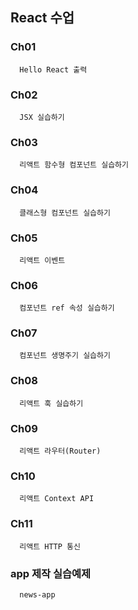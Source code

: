 ## React 수업

### Ch01
```
  Hello React 출력
```

### Ch02 
```
  JSX 실습하기
```

### Ch03 
```
  리액트 함수형 컴포넌트 실습하기
```

### Ch04 
```
  클래스형 컴포넌트 실습하기
```

### Ch05
```
  리액트 이벤트
```

### Ch06
```
  컴포넌트 ref 속성 실습하기
```

### Ch07 
```
  컴포넌트 생명주기 실습하기
```

### Ch08 
```
  리액트 훅 실습하기
```

### Ch09 
```
  리액트 라우터(Router)
```

### Ch10
```
  리액트 Context API
```

### Ch11
```
  리액트 HTTP 통신
```

### app 제작 실습예제
```
  news-app
```

